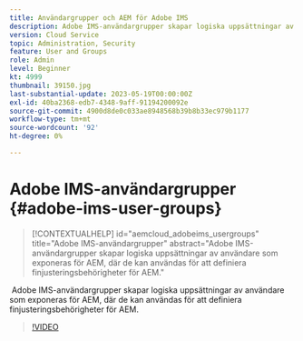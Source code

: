 ```yaml
---
title: Användargrupper och AEM för Adobe IMS
description: Adobe IMS-användargrupper skapar logiska uppsättningar av användare som exponeras för AEM, där de kan användas för att definiera finjusteringsbehörigheter för AEM.
version: Cloud Service
topic: Administration, Security
feature: User and Groups
role: Admin
level: Beginner
kt: 4999
thumbnail: 39150.jpg
last-substantial-update: 2023-05-19T00:00:00Z
exl-id: 40ba2368-edb7-4348-9aff-91194200092e
source-git-commit: 4900d8de0c033ae8948568b39b8b33ec979b1177
workflow-type: tm+mt
source-wordcount: '92'
ht-degree: 0%

---
```


# Adobe IMS-användargrupper {#adobe-ims-user-groups}

>[!CONTEXTUALHELP]
>id="aemcloud_adobeims_usergroups"
>title="Adobe IMS-användargrupper"
>abstract="Adobe IMS-användargrupper skapar logiska uppsättningar av användare som exponeras för AEM, där de kan användas för att definiera finjusteringsbehörigheter för AEM."

 Adobe IMS-användargrupper skapar logiska uppsättningar av användare som exponeras för AEM, där de kan användas för att definiera finjusteringsbehörigheter för AEM.

>[!VIDEO](https://video.tv.adobe.com/v/39150?quality=12&learn=on)
